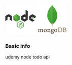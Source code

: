 ![Nodejs](https://github.com/ermondel/tsttmp/blob/master/files/Nodejs.png)
![MongoDB](https://github.com/ermondel/tsttmp/blob/master/files/Mongodb96.png)
### Basic info
udemy node todo api

